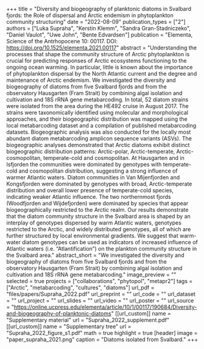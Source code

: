 +++
title = "Diversity and biogeography of planktonic diatoms in Svalbard fjords: the Role of dispersal and Arctic endemism in phytoplankton community structuring"
date = "2022-08-09"
publication_types = ["2"]
authors = ["Luka Supraha", "Kerstin Klemm", "Sandra Gran-Stadniczeko", "Daniel Vaulot", "Uwe John", "Bente Edvardsen"]
publication = "Elementa, Science of the Antrhopocene 10: 00117. DOI: https://doi.org/10.1525/elementa.2021.00117"
abstract = "Understanding the processes that shape the community structure of Arctic phytoplankton is crucial for predicting responses of Arctic ecosystems functioning to the ongoing ocean warming. In particular, little is known about the importance of phytoplankton dispersal by the North Atlantic current and the degree and maintenance of Arctic endemism. We investigated the diversity and biogeography of diatoms from five Svalbard fjords and from the observatory Hausgarten (Fram Strait) by combining algal isolation and cultivation and 18S rRNA gene metabarcoding. In total, 52 diatom strains were isolated from the area during the HE492 cruise in August 2017. The strains were taxonomically identified using molecular and morphological approaches, and their biogeographic distribution was mapped using the local metabarcoding dataset and a compilation of published metabarcoding datasets. Biogeographic analysis was also conducted for the locally most abundant diatom metabarcoding amplicon sequence variants (ASVs). The biogeographic analyses demonstrated that Arctic diatoms exhibit distinct biogeographic distribution patterns: Arctic-polar, Arctic-temperate, Arctic-cosmopolitan, temperate-cold and cosmopolitan. At Hausgarten and in Isfjorden the communities were dominated by genotypes with temperate-cold and cosmopolitan distribution, suggesting a strong influence of warmer Atlantic waters. Diatom communities in Van Mijenfjorden and Kongsfjorden were dominated by genotypes with broad, Arctic-temperate distribution and overall lower presence of temperate-cold species, indicating weaker Atlantic influence. The two northernmost fjords (Woodfjorden and Wijdefjorden) were dominated by species that appear biogeographically restricted to the Arctic realm. Our results demonstrate that the diatom community structure in the Svalbard area is shaped by an interplay of genotypes dispersed by warm Atlantic waters, genotypes restricted to the Arctic, and widely distributed genotypes, all of which are further structured by local environmental gradients. We suggest that warm-water diatom genotypes can be used as indicators of increased influence of Atlantic waters (i.e. “Atlantification”) on the plankton community structure in the Svalbard area."
abstract_short = "We investigated the diversity and biogeography of diatoms from five Svalbard fjords and from the observatory Hausgarten (Fram Strait) by combining algal isolation and cultivation and 18S rRNA gene metabarcoding."
image_preview = ""
selected = true
projects = ["collaborations", "phytopol", "metapr2"]
tags = ["Arctic", "metabarcoding", "cultures", "diatoms"]
url_pdf = "files/papers/Supraha_2022.pdf"
url_preprint = ""
url_code = ""
url_dataset = ""
url_project = ""
url_slides = ""
url_video = ""
url_poster = ""
url_source = "https://online.ucpress.edu/elementa/article/10/1/00117/190684/Diversity-and-biogeography-of-planktonic-diatoms"
[[url_custom]]
    name = "Supplementary material"
    url = "Supraha_2022_supplement.pdf"
[[url_custom]]
    name = "Supplementary tree"
    url = "Supraha_2022_figure_s1.pdf"
math = true
highlight = true
[header]
image = "paper_supraha_2021.png"
caption = "Diatoms isolated from Svalbard."
+++
